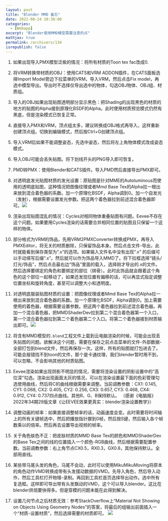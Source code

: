 ```yaml
---
layout: post
title: "Blender MMD 备忘"
date: 2022-08-24 10:30:00
categories: 
  - [Webapp]
excerpt: "Blender使用MMD模型需要注意的点"
mathjax: true
permalink: /archivers/134
isrepublish: false
---
```


1. 如果出现导入PMX模型泛紫的情况：将所有材质的Toon tex fac改成0.
2. 将VRM转换带材质的OBJ：使用CATS和VRM ADDON插件，在CATS面板选择Import Model旁边下拉菜单的VRM，导入VRM，然后点击Fix model，再选中模型导出。导出时不选择仅导出选中的物体，勾选OBJ物体、OBJ组、材质组。
3. 导入的OBJ如果出现贴图透明部分显示黑色：把Shading的出现黑色的材质的地方的贴图的Alpha接到原理化BSDF的Alpha。此时使用材质预览模式仍然有黑底，但是渲染模式已恢复正常。
4. 直接导入PMX和VRM，顶点组太多，建议转换成OBJ格式再导入，这样重新创建顶点组。切换到编辑模式，然后按Ctrl+G创建顶点组。
5. 导入VRM后如果不能调整姿态，先选中姿态，然后将左上角物体模式改成姿态模式。
6. 导入OBJ可能会丢失贴图。将下划线开头的PNG导入即可恢复。
7. PMD转PMX：使用Blender和CATS插件。导入PMD然后直接导出PMX即可。
8. 对透明底发光贴图材质的发光设置：原贴图是针对MME的Autoluminous而使用的透明底贴图，这种情况把图像纹理或者Mmd Base Tex的Alpha拉一根出来放到混合着色器的系数。加一个原理化BSDF，Alpha调到0。加一个自发光（发射），根据需要设置发光参数。把这两个着色器拉到前述混合着色器即可。![](https://pic1.xuehuaimg.com/proxy/https://img-blog.csdnimg.cn/31f17fef124d4b64bcc5a978c8bfe81e.png)

9. 渲染出现贴图混乱的情况：Cycles对相同物体重叠贴图有问题。Eevee不存在这个问题。如果要用Cycles渲染的话需要合并相同位置的贴图且只保留一个这样的物体。
10.  部分格式为VRM的饰品，先用VRM2PMXConverter转换成PMX，再导入PMXEditor，将无关的材质删除，只保留饰品本身。然后点击文件-导出，此时就能看到保存类型为“.x”的选项。如果输入文件名中没有出现“.x” 的后缀可以手动填写后缀“.x”。然后就可以作为饰品导入MMD了。将下拉框选择“镜头/灯光/饰品”，然后点击最右边“饰品”里面的载入，选择刚才导出的.x的文件。然后选择要绑定的角色和要绑定的部位（绑骨）。此时此饰品就会跟着这个角色的这个部位一起移动了，如果还发现位置有偏移的话，可以再显式指定调整位置坐标和旋转角度，甚至可以调整大小和透明度。
11. 对透明底服装贴图材质的设置：把图像纹理或者Mmd Base Tex的Alpha拉一根出来放到混合着色器的系数。加一个原理化BSDF，Alpha调到0。加上需要使用的着色器，根据需要设置参数。把这两个着色器拉到前述混合着色器。再加一个混合着色器，把MMDShaderDev拉到第二个混合着色器第一个入口，第一个混合着色器拉到第二个着色器第二个入口。将第二个着色器接到材质输出即可。![](https://pic1.xuehuaimg.com/proxy/https://img-blog.csdnimg.cn/70bdf2978e86445b846202945d9876c3.png)
12. 将含有MMD模型的```.blend```工程文件上载到云电脑渲染的时候，可能会出现丢失贴图的问题。欲解决这个问题，需要在保存之前点击菜单的文件-外部数据-全部打包到blend文件，然后再保存一次。这样，所有的贴图就打包进去了。可能会报错找不到toon的文件，那个是卡通纹理，我们blender暂时用不到，可以忽略，不会影响其他的材质贴图。
13. Eevee渲染如果出现阴影不明显的情况，需要将渲染设置的阴影设置中的“高位深”勾选。渲染出现画面太灰的情况，可以在渲染设置最下面的色彩管理勾选使用曲线，然后将C的曲线根据需要来调整。当前调教参数：CX1: 0.145, CY1: 0.068, CX2: 0.405, CY2: 0.256, CX3: 0.657, CY3: 0.468, CX4: 0.912, CY4: 0.737四点曲线。其他R、G、B保持默认。 （感谢《电脑报》2022年34期29版文章《让EEVEE效果更真实：blender渲染设置教学》）
14. 调整动画的帧率：如果直接调整帧率的话，动画速度会变。此时需要将时间轴上的所有关键帧选中，然后把播放指针挪到0帧，然后按S键，然后输入各个帧数乘以的倍率。然后再去设置导出视频的帧率。
15. 关于角色肤色不正：把皮肤材质的MMD Base Tex的颜色和MMDShaderDev的Base Tex之间的线的位置插入一个颜色-RGB曲线，然后根据需要配置参数。当前调教参数：右上角节点CX0.5，RX0.3，GX0.8，其他保持默认。全部用直线。
16. 某些带马尾头发的角色，马尾不会动，此时可以使用MikuMikuMoving将原本的角色动作VMD转换成带有头发摆动数据的VMD。先导入角色，然后导入动作，然后工具栏打开物理-录制。再回到工具栏首页选择导出动作。选中所有复选框。这样即可导出带有头发飘动的VMD，这个可以导入blender。这比在blender烘焙要快得多。但是穿模的问题未能在此得到解决。
17. 设置几何节点之后材质无效：参考StackOverflow上“Material Not Showing on Objects Using Geometry Nodes”的答案，将最后的组输出前面插入一个“材质-设置材质”，然后选择需要的材质即可。 ![](https://pic1.xuehuaimg.com/proxy/https://img-blog.csdnimg.cn/fa21de8420c74c47bed7cd3272bd6691.png)